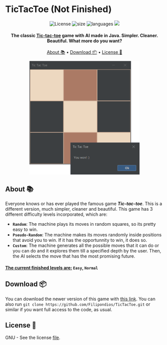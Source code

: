 # TicTacToe (Not Finished)

<div id="badges" align="center">
  <a> <img src="https://img.shields.io/github/license/filipondios/tictactoe" alt="License"/> </a>
  <a> <img src="https://img.shields.io/github/repo-size/filipondios/tictactoe" alt="size"> </a>
  <a> <img src="https://img.shields.io/github/languages/top/filipondios/tictactoe" alt="languages"> </a>
  <a> <img src="https://img.shields.io/github/last-commit/filipondios/tictactoe"> </a>
</div>

<h4 align="center">The classic <b><a href="https://en.wikipedia.org/wiki/Tic-tac-toe">Tic-tac-toe</a></b> game with AI made in Java. Simpler. Cleaner. Beautiful. 
What more do you want?</h4>

<p align="center">
  <a href="#about">About 📚</a> •
  <a href="#download">Download 📦</a> •
  <a href="#license">License 📜</a>
</p>

<div align="center">
  <img src =".resources/preview.png" width="350">
</div>

<a name="about"></a>

## About 📚
Everyone knows or has ever played the famous game <b><i>Tic-tac-toe</i></b>. This is a different version, much simpler, cleaner and beautiful.
This game has 3 different difficulty levels incorporated, which are:
  - <b>`Random`</b>: The machine plays its moves in random squares, so its pretty easy to win.
  - <b>`Pseudo-Random`</b>: The machine makes its moves randomly inside positions that avoid you to win. If it has the opportunnity to win, it does so.
  - <b>`Custom`</b>: The machine generates all the possible moves that it can do or you can do and it explores them till a specified depth by the user. Then, the
    AI selects the move that has the most promising future.

#### <ins>The current finished levels are:</ins> `Easy`, `Normal`

<a name="download"></a>

## Download 📦
You can download the newer version of this game with <a href="">this link</a>. You can also run `git clone https://github.com/Filipondios/TicTacToe.git` or similar
if you want full access to the code, as usual.

<a name="license"></a>

## License 📜
GNU - See the license <a href="LICENSE">file</a>.
